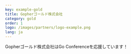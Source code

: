 ```yaml
---
key: example-gold
title: Gopherゴールド株式会社
category: gold
order: 1
logo: /images/partners/logo-example.png
lang: ja
---
```


Gopherゴールド株式会社はGo Conferenceを応援しています！